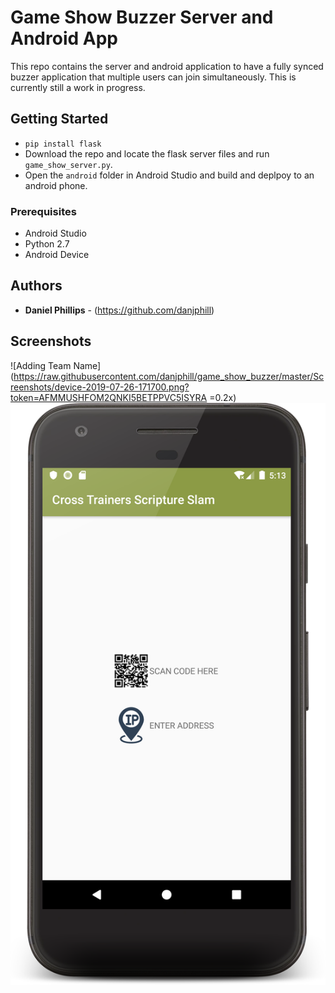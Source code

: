 # Game Show Buzzer Server and Android App

This repo contains the server and android application to have a fully synced buzzer application that multiple users can join simultaneously. 
This is currently still a work in progress. 

## Getting Started
* `pip install flask`
* Download the repo and locate the flask server files and run `game_show_server.py`. 
* Open the `android` folder in Android Studio and build and deplpoy to an android phone. 

### Prerequisites

* Android Studio 
* Python 2.7
* Android Device


## Authors

* **Daniel Phillips**  - (https://github.com/danjphill)

## Screenshots 
![Adding Team Name](https://raw.githubusercontent.com/danjphill/game_show_buzzer/master/Screenshots/device-2019-07-26-171700.png?token=AFMMUSHFOM2QNKI5BETPPVC5ISYRA =0.2x)
![Connecting Options To Sever](https://raw.githubusercontent.com/danjphill/game_show_buzzer/master/Screenshots/device-2019-07-26-171425.png?token=AFMMUSGLT2ATAOYRB6GJ5SC5ISYN4)
